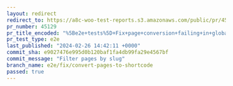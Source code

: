 ```yaml
---
layout: redirect
redirect_to: https://a8c-woo-test-reports.s3.amazonaws.com/public/pr/45129/e2e/index.html
pr_number: 45129
pr_title_encoded: "%5Be2e+tests%5D+Fix+page+conversion+failing+in+global+setup"
pr_test_type: e2e
last_published: "2024-02-26 14:42:11 +0000"
commit_sha: e9027476e995d0b120baf1fa4db99fa29e4567bf
commit_message: "Filter pages by slug"
branch_name: e2e/fix/convert-pages-to-shortcode
passed: true
---
```

